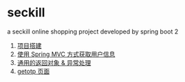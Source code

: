 # seckill

a seckill online shopping project developed by spring boot 2


1. [项目搭建](https://www.cnblogs.com/victorbu/p/10538615.html)
1. [使用 Spring MVC 方式获取用户信息](https://www.cnblogs.com/victorbu/p/10544653.html)
1. [通用的返回对象 & 异常处理](https://www.cnblogs.com/victorbu/p/10545405.html)
1. [getotp 页面](https://www.cnblogs.com/victorbu/p/10547809.html)


